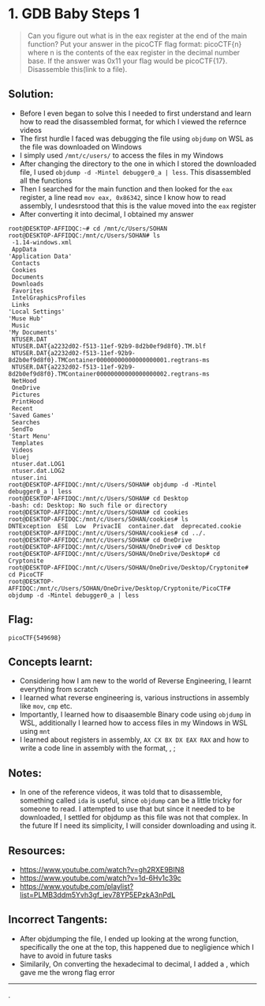 # 1. GDB Baby Steps 1

> Can you figure out what is in the eax register at the end of the main function? Put your answer in the picoCTF flag format: picoCTF{n} where n is the contents of the eax register in the decimal number base. If the answer was 0x11 your flag would be picoCTF{17}.
Disassemble this(link to a file).


## Solution:

- Before I even began to solve this I needed to first understand and learn how to read the disassembled format, for which I viewed the refernce videos
- The first hurdle I faced was debugging the file using `objdump` on WSL as the file was downloaded on Windows
- I simply used `/mnt/c/users/` to access the files in my Windows
- After changing the directory to the one in which I stored the downloaded file, I used `objdump -d -Mintel debugger0_a | less`. This disassembled all the functions
- Then I searched for the main function and then looked for the `eax` register, a line read `mov eax, 0x86342`, since I know how to read assembly, I undesrstood that this is the value moved into the `eax` register
- After converting it into decimal, I obtained my answer

```
root@DESKTOP-AFFIDQC:~# cd /mnt/c/Users/SOHAN
root@DESKTOP-AFFIDQC:/mnt/c/Users/SOHAN# ls
 -1.14-windows.xml
 AppData
'Application Data'
 Contacts
 Cookies
 Documents
 Downloads
 Favorites
 IntelGraphicsProfiles
 Links
'Local Settings'
'Muse Hub'
 Music
'My Documents'
 NTUSER.DAT
 NTUSER.DAT{a2232d02-f513-11ef-92b9-8d2b0ef9d8f0}.TM.blf
 NTUSER.DAT{a2232d02-f513-11ef-92b9-8d2b0ef9d8f0}.TMContainer00000000000000000001.regtrans-ms
 NTUSER.DAT{a2232d02-f513-11ef-92b9-8d2b0ef9d8f0}.TMContainer00000000000000000002.regtrans-ms
 NetHood
 OneDrive
 Pictures
 PrintHood
 Recent
'Saved Games'
 Searches
 SendTo
'Start Menu'
 Templates
 Videos
 bluej
 ntuser.dat.LOG1
 ntuser.dat.LOG2
 ntuser.ini
root@DESKTOP-AFFIDQC:/mnt/c/Users/SOHAN# objdump -d -Mintel debugger0_a | less
root@DESKTOP-AFFIDQC:/mnt/c/Users/SOHAN# cd Desktop
-bash: cd: Desktop: No such file or directory
root@DESKTOP-AFFIDQC:/mnt/c/Users/SOHAN# cd cookies
root@DESKTOP-AFFIDQC:/mnt/c/Users/SOHAN/cookies# ls
DNTException  ESE  Low  PrivacIE  container.dat  deprecated.cookie
root@DESKTOP-AFFIDQC:/mnt/c/Users/SOHAN/cookies# cd ../.
root@DESKTOP-AFFIDQC:/mnt/c/Users/SOHAN# cd OneDrive
root@DESKTOP-AFFIDQC:/mnt/c/Users/SOHAN/OneDrive# cd Desktop
root@DESKTOP-AFFIDQC:/mnt/c/Users/SOHAN/OneDrive/Desktop# cd Cryptonite
root@DESKTOP-AFFIDQC:/mnt/c/Users/SOHAN/OneDrive/Desktop/Cryptonite# cd PicoCTF
root@DESKTOP-AFFIDQC:/mnt/c/Users/SOHAN/OneDrive/Desktop/Cryptonite/PicoCTF# objdump -d -Mintel debugger0_a | less
```

## Flag:

```
picoCTF{549698}
```

## Concepts learnt:

- Considering how I am new to the world of Reverse Engineering, I learnt everything from scratch
- I learned what reverse engineering is, various instructions in assembly like `mov`, `cmp` etc.
- Importantly, I learned how to disaasemble Binary code using `objdump` in WSL, additionally I learned how to access files in my Windows in WSL using `mnt`
- I learned about registers in assembly, `AX CX BX DX EAX RAX` and how to write a code line in assembly with the format, <instruction> <operand1>, <operand2> ; <comments>

## Notes:

- In one of the reference videos, it was told that to disassemble, something called `ida` is useful, since `objdump` can be a little tricky for someone to read. I attempted to use that but since it needed to be downloaded, I settled for objdump as this file was not that complex. In the future If I need its simplicity, I will consider downloading and using it.

## Resources:

- https://www.youtube.com/watch?v=gh2RXE9BIN8
- https://www.youtube.com/watch?v=1d-6Hv1c39c
- https://www.youtube.com/playlist?list=PLMB3ddm5Yvh3gf_iev78YP5EPzkA3nPdL

## Incorrect Tangents:
- After objdumping the file, I ended up looking at the wrong function, specifically the one at the top, this happened due to negligience which I have to avoid in future tasks
- Similarily, On converting the hexadecimal to decimal, I added a , which gave me the wrong flag error


***


.

